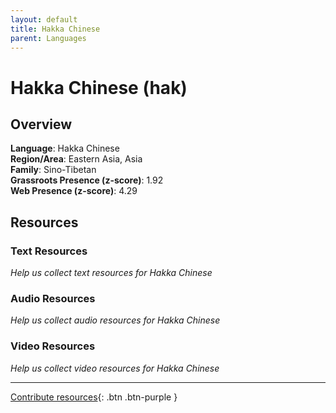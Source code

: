 ```yaml
---
layout: default
title: Hakka Chinese
parent: Languages
---
```


# Hakka Chinese (hak)

## Overview

**Language**: Hakka Chinese  
**Region/Area**: Eastern Asia, Asia  
**Family**: Sino-Tibetan  
**Grassroots Presence (z-score)**: 1.92  
**Web Presence (z-score)**: 4.29  

## Resources

### Text Resources
*Help us collect text resources for Hakka Chinese*

### Audio Resources
*Help us collect audio resources for Hakka Chinese*

### Video Resources
*Help us collect video resources for Hakka Chinese*

---

[Contribute resources](https://forms.office.com/e/1SfLJx3u1r){: .btn .btn-purple }
